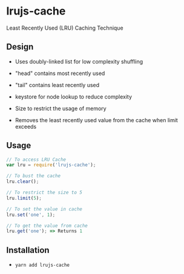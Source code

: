 # lrujs-cache

Least Recently Used (LRU) Caching Technique

## Design

- Uses doubly-linked list for low complexity shuffling

- "head" contains most recently used

- "tail" contains least recently used

- keystore for node lookup to reduce complexity

- Size to restrict the usage of memory

- Removes the least recently used value from the cache when limit exceeds

## Usage

```javascript
// To access LRU Cache
var lru = require('lrujs-cache');

// To bust the cache
lru.clear();

// To restrict the size to 5
lru.limit(5);

// To set the value in cache
lru.set('one', 1);

// To get the value from cache
lru.get('one'); => Returns 1
```

## Installation

* `yarn add lrujs-cache`